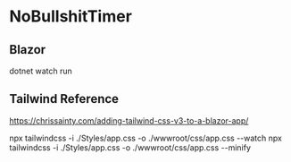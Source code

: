 # NoBullshitTimer
## Blazor
dotnet watch run

## Tailwind Reference
https://chrissainty.com/adding-tailwind-css-v3-to-a-blazor-app/

npx tailwindcss -i ./Styles/app.css -o ./wwwroot/css/app.css --watch
npx tailwindcss -i ./Styles/app.css -o ./wwwroot/css/app.css --minify
  